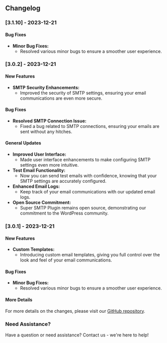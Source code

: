## Changelog
### [3.1.10] - 2023-12-21

#### Bug Fixes
- **Minor Bug Fixes:**
  - Resolved various minor bugs to ensure a smoother user experience.

### [3.0.2] - 2023-12-21
#### New Features
- **SMTP Security Enhancements:**
  - Improved the security of SMTP settings, ensuring your email communications are even more secure.

#### Bug Fixes
- **Resolved SMTP Connection Issue:**
  - Fixed a bug related to SMTP connections, ensuring your emails are sent without any hitches.

#### General Updates
- **Improved User Interface:**
  - Made user interface enhancements to make configuring SMTP settings even more intuitive.
- **Test Email Functionality:**
  - Now you can send test emails with confidence, knowing that your SMTP settings are accurately configured.
- **Enhanced Email Logs:**
  - Keep track of your email communications with our updated email logs.
- **Open Source Commitment:**
  - Super SMTP Plugin remains open source, demonstrating our commitment to the WordPress community.

### [3.0.1] - 2023-12-21

#### New Features
- **Custom Templates:**
  - Introducing custom email templates, giving you full control over the look and feel of your email communications.

#### Bug Fixes
- **Minor Bug Fixes:**
  - Resolved various minor bugs to ensure a smoother user experience.

#### More Details
For more details on the changes, please visit our [GitHub repository](https://github.com/Thiararapeter/super-smtp).

### Need Assistance?
Have a question or need assistance? Contact us - we're here to help!
